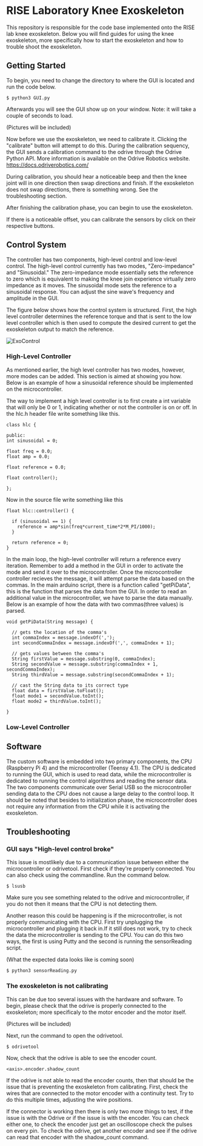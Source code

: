 # RISE Laboratory Knee Exoskeleton
This repository is responsible for the code base implemented onto the RISE lab knee exoskeleton. Below you will find guides for using the knee exoskeleton, more specifically how to start the exoskeleton and how to trouble shoot the exoskeleton.

## Getting Started
To begin, you need to change the directory to where the GUI is located and run the code below.

```
$ python3 GUI.py
```
Afterwards you will see the GUI show up on your window. Note: it will take a couple of seconds to load.

(Pictures will be included)

Now before we use the exoskeleton, we need to calibrate it. Clicking the "calibrate" button will attempt to do this. During the calibration sequency, the GUI sends a calibration command to the odrive through the Odrive Python API. More information is available on the Odrive Robotics website. https://docs.odriverobotics.com/ 

During calibration, you should hear a noticeable beep and then the knee joint will in one direction then swap directions and finish. If the exoskeleton does not swap directions, there is something wrong. See the troubleshooting section. 

After finishing the calibration phase, you can begin to use the exoskeleton. 

If there is a noticeable offset, you can calibrate the sensors by click on their respective buttons.

## Control System
The controller has two components, high-level control and low-level control. The high-level control currently has two modes, "Zero-impedance" and "Sinusoidal." The zero-impedance mode essentially sets the reference to zero which is equivalent to making the knee join experience virtually zero impedance as it moves. The sinusoidal mode sets the reference to a sinusoidal response. You can adjust the sine wave's frequency and amplitude in the GUI. 

The figure below shows how the control system is structured. First, the high level controller determines the reference torque and that is sent to the low level controller which is then used to compute the desired current to get the exoskeleton output to match the reference.

![ExoControl](https://user-images.githubusercontent.com/57163503/123485489-13a54480-d5bf-11eb-8377-378493529515.png)

### High-Level Controller

As mentioned earlier, the high level controller has two modes, however, more modes can be added. This section is aimed at showing you how. Below is an example of how a sinusoidal reference should be implemented on the microcontroller.

The way to implement a high level controller is to first create a int variable that will only be 0 or 1, indicating whether or not the controller is on or off. In the hlc.h header file write something like this.

```
class hlc {

public:
int sinusoidal = 0;

float freq = 0.0;
float amp = 0.0;

float reference = 0.0;

float controller(); 

};
```

Now in the source file write something like this

```
float hlc::controller() {

  if (sinusoidal == 1) {
    reference = amp*sin(freq*current_time*2*M_PI/1000);
  }

  return reference = 0;
}
```

In the main loop, the high-level controller will return a reference every iteration. Remember to add a method in the GUI in order to activate the mode and send it over to the microcontroller. Once the microcontroller controller recieves the message, it will attempt parse the data based on the commas. In the main arduino script, there is a function called "getPiData", this is the function that parses the data from the GUI. In order to read an additional value in the microcontroller, we have to parse the data manually. Below is an example of how the data with two commas(three values) is parsed.

```
void getPiData(String message) {

  // gets the location of the comma's
  int commaIndex = message.indexOf(',');
  int secondCommaIndex = message.indexOf(',', commaIndex + 1);
  
  // gets values between the comma's
  String firstValue = message.substring(0, commaIndex);
  String secondValue = message.substring(commaIndex + 1, secondCommaIndex);
  String thirdValue = message.substring(secondCommaIndex + 1);
  
  // cast the String data to its correct type
  float data = firstValue.toFloat();
  float mode1 = secondValue.toInt();
  float mode2 = thirdValue.toInt();
  
}
```

### Low-Level Controller

## Software
The custom software is embedded into two primary components, the CPU (Raspberry Pi 4) and the microcontroller (Teensy 4.1). The CPU is dedicated to running the GUI, which is used to read data, while the microcontroller is dedicated to running the control algorithms and reading the sensor data. The two components communicate over Serial USB so the microcontroller sending data to the CPU does not cause a large delay to the control loop. It should be noted that besides to initialization phase, the microcontroller does not require any information from the CPU while it is activating the exoskeleton.

## Troubleshooting

### GUI says "High-level control broke"

This issue is mostlikely due to a communication issue between either the microcontroller or odrivetool. First check if they're properly connected. You can also check using the commandline. Run the command below.

```
$ lsusb
```

Make sure you see something related to the odrive and microcontroller, if you do not then it means that the CPU is not detecting them.

Another reason this could be happening is if the microcontroller, is not properly communicating with the CPU. First try unplugging the microcontroller and plugging it back in.If it still does not work, try to check the data the microcontroller is sending to the CPU. You can do this two ways, the first is using Putty and the second is running the sensorReading script.

(What the expected data looks like is coming soon)

```
$ python3 sensorReading.py
```

### The exoskeleton is not calibrating

This can be due too several issues with the hardware and software. To begin, please check that the odrive is properly connected to the exoskeleton; more specificaly to the motor encoder and the motor itself. 

(Pictures will be included)

Next, run the command to open the odrivetool.

```
$ odrivetool
```

Now, check that the odrive is able to see the encoder count. 

```
<axis>.encoder.shadow_count
```

If the odrive is not able to read the encoder counts, then that should be the issue that is preventing the exoskeleton from calibrating. First, check the wires that are connected to the motor encoder with a continuity test. Try to do this multiple times, adjusting the wire positions. 

If the connector is working then there is only two more things to test, if the issue is with the Odrive or if the issue is with the encoder. You can check either one, to check the encoder just get an oscilloscope check the pulses on every pin. To check the odrive, get another encoder and see if the odrive can read that encoder with the shadow_count command.

